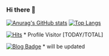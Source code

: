 ### Hi there 👋

[![Anurag's GitHub stats](https://github-readme-stats.vercel.app/api?username=humanoiid&count_private=true&show_icons=true&theme=dark&locale=en)](https://github.com/anuraghazra/github-readme-stats)
[![Top Langs](https://github-readme-stats.vercel.app/api/top-langs/?username=humanoiid&layout=compact&theme=dark&hide=jupyter%20notebook,html,java&langs_count=10&locale=en)](https://github.com/anuraghazra/github-readme-stats)



[![Hits](https://hits.seeyoufarm.com/api/count/incr/badge.svg?url=https%3A%2F%2Fgithub.com%2FHumanoiid&count_bg=%2379C83D&title_bg=%23555555&icon=&icon_color=%23E7E7E7&title=hits&edge_flat=false)](https://hits.seeyoufarm.com) * Profile Visitor [TODAY/TOTAL] 

[![Blog Badge](https://img.shields.io/badge/-Github%20blog-black?style=for-the-badge&logo=github&link=https://humanoiid.github.io/)](https://humanoiid.github.io/) * will be updated

<!--
**Humanoiid/Humanoiid** is a ✨ _special_ ✨ repository because its `README.md` (this file) appears on your GitHub profile.

Here are some ideas to get you started:

- 🔭 I’m currently working on ...
- 🌱 I’m currently learning ...
- 👯 I’m looking to collaborate on ...
- 🤔 I’m looking for help with ...
- 💬 Ask me about ...
- 📫 How to reach me: ...
- 😄 Pronouns: ...
- ⚡ Fun fact: ...


<div align=center>
</div>
-->
